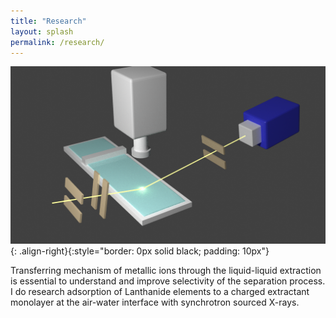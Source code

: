 ```yaml
---
title: "Research"
layout: splash
permalink: /research/
---
```


![image-right](../assets/images/exp_setup.png){: .align-right}{:style="border: 0px solid black; padding: 10px"}

Transferring mechanism of metallic ions through the liquid-liquid extraction is essential to understand and improve selectivity of the separation process. I do research adsorption of Lanthanide elements to a charged extractant monolayer at the air-water interface with synchrotron sourced X-rays.
